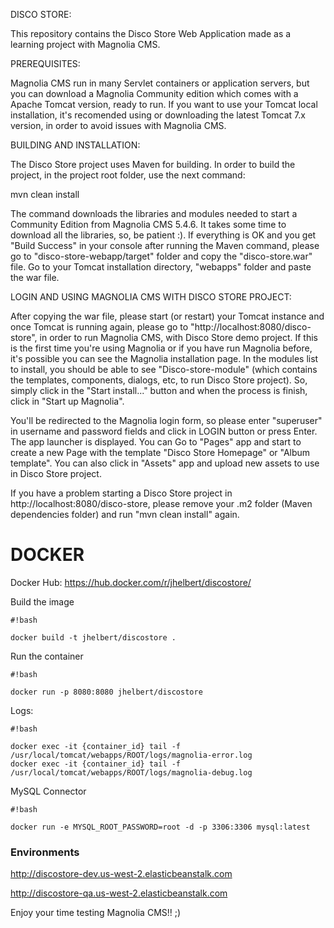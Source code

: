 DISCO STORE:

This repository contains the Disco Store Web Application made as a learning project with Magnolia CMS.

PREREQUISITES:

Magnolia CMS run in many Servlet containers or application servers, but you can download a Magnolia Community edition 
which comes with a Apache Tomcat version, ready to run. If you want to use your Tomcat local installation, it's recomended
using or downloading the latest Tomcat 7.x version, in order to avoid issues with Magnolia CMS.

BUILDING AND INSTALLATION:

The Disco Store project uses Maven for building. In order to build the project, in the project root folder, use the next command:

mvn clean install

The command downloads the libraries and modules needed to start a Community Edition from Magnolia CMS 5.4.6. It takes some time to 
download all the libraries, so, be patient :). If everything is OK and you get "Build Success" in your console after running the Maven 
command, please go to "disco-store-webapp/target" folder and copy the "disco-store.war" file. Go to your Tomcat installation directory,
"webapps" folder and paste the war file.

LOGIN AND USING MAGNOLIA CMS WITH DISCO STORE PROJECT:

After copying the war file, please start (or restart) your Tomcat instance and once Tomcat is running again, please go to 
"http://localhost:8080/disco-store", in order to run Magnolia CMS, with Disco Store demo project. If this is the first time you're using
Magnolia or if you have run Magnolia before, it's possible you can see the Magnolia installation page. In the modules list to install, you
should be able to see "Disco-store-module" (which contains the templates, components, dialogs, etc, to run Disco Store project). So, simply 
click in the "Start install..." button and when the process is finish, click in "Start up Magnolia".

You'll be redirected to the Magnolia login form, so please enter "superuser" in username and password fields and click in LOGIN button 
or press Enter. The app launcher is displayed. You can Go to "Pages" app and start to create a new Page with the template 
"Disco Store Homepage" or "Album template". You can also click in "Assets" app and upload new assets to use in Disco Store project.

If you have a problem starting a Disco Store project in http://localhost:8080/disco-store, please remove your .m2 folder (Maven dependencies
folder) and run "mvn clean install" again.

# DOCKER #

Docker Hub: https://hub.docker.com/r/jhelbert/discostore/

Build the image 

```
#!bash

docker build -t jhelbert/discostore .
```

Run the container


```
#!bash

docker run -p 8080:8080 jhelbert/discostore
```


Logs:
```
#!bash

docker exec -it {container_id} tail -f /usr/local/tomcat/webapps/ROOT/logs/magnolia-error.log
docker exec -it {container_id} tail -f /usr/local/tomcat/webapps/ROOT/logs/magnolia-debug.log
```

MySQL Connector


```
#!bash

docker run -e MYSQL_ROOT_PASSWORD=root -d -p 3306:3306 mysql:latest
```


### Environments ###

http://discostore-dev.us-west-2.elasticbeanstalk.com

http://discostore-qa.us-west-2.elasticbeanstalk.com


Enjoy your time testing Magnolia CMS!! ;)
